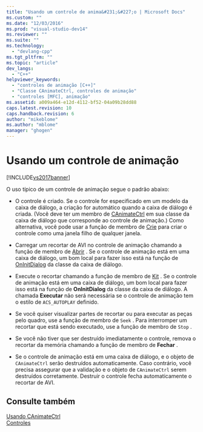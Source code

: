 ```yaml
---
title: "Usando um controle de anima&#231;&#227;o | Microsoft Docs"
ms.custom: ""
ms.date: "12/03/2016"
ms.prod: "visual-studio-dev14"
ms.reviewer: ""
ms.suite: ""
ms.technology: 
  - "devlang-cpp"
ms.tgt_pltfrm: ""
ms.topic: "article"
dev_langs: 
  - "C++"
helpviewer_keywords: 
  - "controles de animação [C++]"
  - "Classe CAnimateCtrl, controles de animação"
  - "controles [MFC], animação"
ms.assetid: a009a464-e12d-4112-bf52-04a09b28dd88
caps.latest.revision: 10
caps.handback.revision: 6
author: "mikeblome"
ms.author: "mblome"
manager: "ghogen"
---
```

# Usando um controle de anima&#231;&#227;o
[!INCLUDE[vs2017banner](../assembler/inline/includes/vs2017banner.md)]

O uso típico de um controle de animação segue o padrão abaixo:  
  
-   O controle é criado.  Se o controle for especificado em um modelo da caixa de diálogo, a criação for automático quando a caixa de diálogo é criada. \(Você deve ter um membro de [CAnimateCtrl](../mfc/reference/canimatectrl-class.md) em sua classe da caixa de diálogo que corresponde ao controle de animação.\) Como alternativa, você pode usar a função de membro de [Crie](../Topic/CAnimateCtrl::Create.md) para criar o controle como uma janela filho de qualquer janela.  
  
-   Carregar um recortar de AVI no controle de animação chamando a função de membro de [Abrir](../Topic/CAnimateCtrl::Open.md) .  Se o controle de animação está em uma caixa de diálogo, um bom local para fazer isso está na função de [OnInitDialog](../Topic/CDialog::OnInitDialog.md) da classe da caixa de diálogo.  
  
-   Execute o recortar chamando a função de membro de [Kit](../Topic/CAnimateCtrl::Play.md) .  Se o controle de animação está em uma caixa de diálogo, um bom local para fazer isso está na função de **OnInitDialog** da classe da caixa de diálogo.  A chamada **Executar** não será necessária se o controle de animação tem o estilo de `ACS_AUTOPLAY` definido.  
  
-   Se você quiser visualizar partes de recortar ou para executar as peças pelo quadro, use a função de membro de `Seek` .  Para interromper um recortar que está sendo executado, use a função de membro de `Stop` .  
  
-   Se você não tiver que ser destruído imediatamente o controle, remova o recortar da memória chamando a função de membro de **Fechar** .  
  
-   Se o controle de animação está em uma caixa de diálogo, e o objeto de `CAnimateCtrl` serão destruídos automaticamente.  Caso contrário, você precisa assegurar que a validação e o objeto de `CAnimateCtrl` serem destruídos corretamente.  Destruir o controle fecha automaticamente o recortar de AVI.  
  
## Consulte também  
 [Usando CAnimateCtrl](../Topic/Using%20CAnimateCtrl.md)   
 [Controles](../mfc/controls-mfc.md)